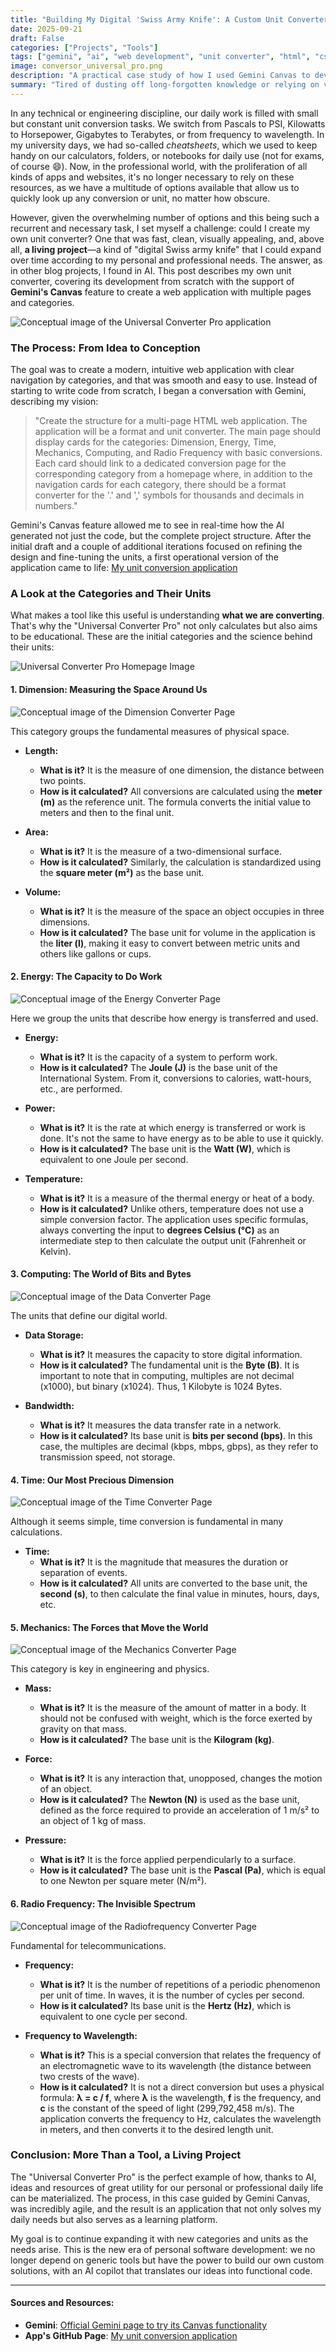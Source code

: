 ```yaml
---
title: "Building My Digital 'Swiss Army Knife': A Custom Unit Converter with AI"
date: 2025-09-21
draft: False
categories: ["Projects", "Tools"]
tags: ["gemini", "ai", "web development", "unit converter", "html", "css", "javascript", "engineering"]
image: conversor_universal_pro.png
description: "A practical case study of how I used Gemini Canvas to develop a multi-category unit conversion web application from scratch, tailored to my professional needs."
summary: "Tired of dusting off long-forgotten knowledge or relying on various generic online converters, I decided to create my own with the help of Gemini's AI. I'll walk you through the process and explain the science behind each conversion, from energy to radio frequency."
---
```


In any technical or engineering discipline, our daily work is filled with small but constant unit conversion tasks. We switch from Pascals to PSI, Kilowatts to Horsepower, Gigabytes to Terabytes, or from frequency to wavelength. In my university days, we had so-called *cheatsheets*, which we used to keep handy on our calculators, folders, or notebooks for daily use (not for exams, of course 😄). Now, in the professional world, with the proliferation of all kinds of apps and websites, it's no longer necessary to rely on these resources, as we have a multitude of options available that allow us to quickly look up any conversion or unit, no matter how obscure.

However, given the overwhelming number of options and this being such a recurrent and necessary task, I set myself a challenge: could I create my own unit converter? One that was fast, clean, visually appealing, and, above all, **a living project**—a kind of "digital Swiss army knife" that I could expand over time according to my personal and professional needs. The answer, as in other blog projects, I found in AI. This post describes my own unit converter, covering its development from scratch with the support of **Gemini's Canvas** feature to create a web application with multiple pages and categories.

![Conceptual image of the Universal Converter Pro application](knife_conversor.png)

### The Process: From Idea to Conception

The goal was to create a modern, intuitive web application with clear navigation by categories, and that was smooth and easy to use. Instead of starting to write code from scratch, I began a conversation with Gemini, describing my vision:

> "Create the structure for a multi-page HTML web application. The application will be a format and unit converter. The main page should display cards for the categories: Dimension, Energy, Time, Mechanics, Computing, and Radio Frequency with basic conversions. Each card should link to a dedicated conversion page for the corresponding category from a homepage where, in addition to the navigation cards for each category, there should be a format converter for the '.' and ',' symbols for thousands and decimals in numbers."

Gemini's Canvas feature allowed me to see in real-time how the AI generated not just the code, but the complete project structure. After the initial draft and a couple of additional iterations focused on refining the design and fine-tuning the units, a first operational version of the application came to life: [My unit conversion application](https://dalaez.github.io/conversor-app/)

### A Look at the Categories and Their Units

What makes a tool like this useful is understanding **what we are converting**. That's why the "Universal Converter Pro" not only calculates but also aims to be educational. These are the initial categories and the science behind their units:

![Universal Converter Pro Homepage Image](conversor-app.png)

#### 1. Dimension: Measuring the Space Around Us

![Conceptual image of the Dimension Converter Page](dimension.png)

This category groups the fundamental measures of physical space.

* **Length:**
    * **What is it?** It is the measure of one dimension, the distance between two points.
    * **How is it calculated?** All conversions are calculated using the **meter (m)** as the reference unit. The formula converts the initial value to meters and then to the final unit.

* **Area:**
    * **What is it?** It is the measure of a two-dimensional surface.
    * **How is it calculated?** Similarly, the calculation is standardized using the **square meter (m²)** as the base unit.

* **Volume:**
    * **What is it?** It is the measure of the space an object occupies in three dimensions.
    * **How is it calculated?** The base unit for volume in the application is the **liter (l)**, making it easy to convert between metric units and others like gallons or cups.

#### 2. Energy: The Capacity to Do Work

![Conceptual image of the Energy Converter Page](energy.png)

Here we group the units that describe how energy is transferred and used.

* **Energy:**
    * **What is it?** It is the capacity of a system to perform work.
    * **How is it calculated?** The **Joule (J)** is the base unit of the International System. From it, conversions to calories, watt-hours, etc., are performed.

* **Power:**
    * **What is it?** It is the rate at which energy is transferred or work is done. It's not the same to have energy as to be able to use it quickly.
    * **How is it calculated?** The base unit is the **Watt (W)**, which is equivalent to one Joule per second.

* **Temperature:**
    * **What is it?** It is a measure of the thermal energy or heat of a body.
    * **How is it calculated?** Unlike others, temperature does not use a simple conversion factor. The application uses specific formulas, always converting the input to **degrees Celsius (°C)** as an intermediate step to then calculate the output unit (Fahrenheit or Kelvin).

#### 3. Computing: The World of Bits and Bytes

![Conceptual image of the Data Converter Page](data.png)

The units that define our digital world.

* **Data Storage:**
    * **What is it?** It measures the capacity to store digital information.
    * **How is it calculated?** The fundamental unit is the **Byte (B)**. It is important to note that in computing, multiples are not decimal (x1000), but binary (x1024). Thus, 1 Kilobyte is 1024 Bytes.

* **Bandwidth:**
    * **What is it?** It measures the data transfer rate in a network.
    * **How is it calculated?** Its base unit is **bits per second (bps)**. In this case, the multiples are decimal (kbps, mbps, gbps), as they refer to transmission speed, not storage.

#### 4. Time: Our Most Precious Dimension

![Conceptual image of the Time Converter Page](time.png)

Although it seems simple, time conversion is fundamental in many calculations.

* **Time:**
    * **What is it?** It is the magnitude that measures the duration or separation of events.
    * **How is it calculated?** All units are converted to the base unit, the **second (s)**, to then calculate the final value in minutes, hours, days, etc.

#### 5. Mechanics: The Forces that Move the World

![Conceptual image of the Mechanics Converter Page](mechanics.png)

This category is key in engineering and physics.

* **Mass:**
    * **What is it?** It is the measure of the amount of matter in a body. It should not be confused with weight, which is the force exerted by gravity on that mass.
    * **How is it calculated?** The base unit is the **Kilogram (kg)**.

* **Force:**
    * **What is it?** It is any interaction that, unopposed, changes the motion of an object.
    * **How is it calculated?** The **Newton (N)** is used as the base unit, defined as the force required to provide an acceleration of 1 m/s² to an object of 1 kg of mass.

* **Pressure:**
    * **What is it?** It is the force applied perpendicularly to a surface.
    * **How is it calculated?** The base unit is the **Pascal (Pa)**, which is equal to one Newton per square meter (N/m²).

#### 6. Radio Frequency: The Invisible Spectrum

![Conceptual image of the Radiofrequency Converter Page](radiofrequency.png)

Fundamental for telecommunications.

* **Frequency:**
    * **What is it?** It is the number of repetitions of a periodic phenomenon per unit of time. In waves, it is the number of cycles per second.
    * **How is it calculated?** Its base unit is the **Hertz (Hz)**, which is equivalent to one cycle per second.

* **Frequency to Wavelength:**
    * **What is it?** This is a special conversion that relates the frequency of an electromagnetic wave to its wavelength (the distance between two crests of the wave).
    * **How is it calculated?** It is not a direct conversion but uses a physical formula: **λ = c / f**, where **λ** is the wavelength, **f** is the frequency, and **c** is the constant of the speed of light (299,792,458 m/s). The application converts the frequency to Hz, calculates the wavelength in meters, and then converts it to the desired length unit.

### Conclusion: More Than a Tool, a Living Project

The "Universal Converter Pro" is the perfect example of how, thanks to AI, ideas and resources of great utility for our personal or professional daily life can be materialized. The process, in this case guided by Gemini Canvas, was incredibly agile, and the result is an application that not only solves my daily needs but also serves as a learning platform.

My goal is to continue expanding it with new categories and units as the needs arise. This is the new era of personal software development: we no longer depend on generic tools but have the power to build our own custom solutions, with an AI copilot that translates our ideas into functional code.

---

#### Sources and Resources:
* **Gemini**: [Official Gemini page to try its Canvas functionality](https-gemini.google.com/app)
* **App's GitHub Page**: [My unit conversion application](https://dalaez.github.io/conversor-app/)